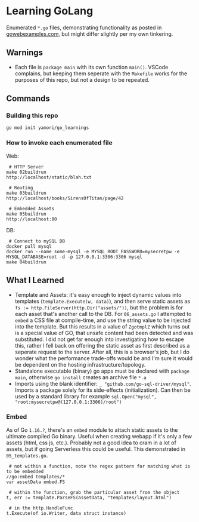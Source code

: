 # Learning GoLang

Enumerated `*.go` files, demonstrating functionality as posted in [gowebexamples.com](https://gowebexamples.com), but might differ slightly per my own tinkering.

## Warnings

- Each file is `package main` with its own function `main()`.  VSCode complains, but keeping them seperate with the `Makefile` works for the purposes of this repo, but not a design to be repeated.

## Commands

### Building this repo

`go mod init yamori/go_learnings`

### How to invoke each enumerated file

Web:

```
 # HTTP Server
make 02buildrun
http://localhost/static/blah.txt

 # Routing
make 03buildrun
http://localhost/books/SirensOfTitan/page/42

 # Embedded Assets
make 05buildrun
http://localhost:80
```

DB:

```
 # Connect to mySQL DB
docker pull mysql
docker run --name some-mysql -e MYSQL_ROOT_PASSWORD=mysecretpw -e MYSQL_DATABASE=root -d -p 127.0.0.1:3306:3306 mysql
make 04buildrun
```

## What I Learned

- Template and Assets: it's easy enough to inject dynamic values into templates (`template.Execute(w, data)`), and then serve static assets as `fs := http.FileServer(http.Dir("assets/"))`, but the problem is for each asset that's another call to the DB.  For `06_assets.go` I attempted to `embed` a CSS file at compile-time, and use the string value to be injected into the template.  But this results in a value of `ZgotmplZ` which turns out is a special value of GO, that unsafe content had been detected and was substituted.  I did not get far enough into investigating how to escape this, rather I fell back on offering the static asset as first described as a seperate request to the server.  After all, this is a browser's job, but I do wonder what the performance trade-offs would be and I'm sure it would be dependent on the hosting infrastructure/topology.
- Standalone executable (binary) go apps must be declared with `package main`, otherwise `go install` creates an archive file `*.a`
- Imports using the blank identifier: `_ "github.com/go-sql-driver/mysql"`.  Imports a package solely for its side-effects (initialization).  Can then be used by a standard library for example `sql.Open("mysql", "root:mysecretpw@(127.0.0.1:3306)/root")`

### Embed

As of Go `1.16.?`, there's an `embed` module to attach static assets to the ultimate compiled Go binary.  Useful when creating webapp if it's only a few assets (html, css js, etc.).  Probably not a good idea to cram in a lot of assets, but if going Serverless this could be useful.  This demonstrated in `05_templates.go`.

```
 # not within a function, note the regex pattern for matching what is to be embedded
//go:embed templates/*
var assetData embed.FS

 # within the function, grab the particular asset from the object
t, err := template.ParseFS(assetData, "templates/layout.html")

 # in the http.HandleFunc
t.Execute(of io.Writer, data struct instance)
```